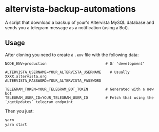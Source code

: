 # altervista-backup-automations

A script that download a backup of your's Altervista MySQL database and sends you a telegram message as a notification (using a Bot).

## Usage

After cloning you need to create a `.env` file with the following data:

```
NODE_ENV=production                           # Or 'development'

ALTERVISTA_USERNAME=YOUR_ALTERVISTA_USERNAME    # Usually XXXX.altervista.org
ALTERVISTA_PASSWORD=YOUR_ALTERVISTA_PASSWORD 

TELEGRAM_TOKEN=YOUR_TELEGRAM_BOT_TOKEN        # Generated with a new bot
TELEGRAM_USER_ID=YOUR_TELEGRAM_USER_ID        # Fetch that using the `/getUpdates` telegram endpoint
```
Then you just:

```bash
yarn 
yarn start
```